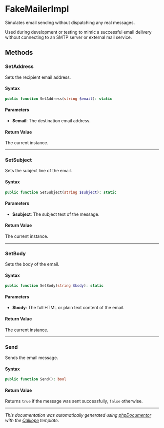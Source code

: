 # FakeMailerImpl

Simulates email sending without dispatching any real messages.

Used during development or testing to mimic a successful email delivery
without connecting to an SMTP server or external mail service.

## Methods

### SetAddress

Sets the recipient email address.

#### Syntax

```php
public function SetAddress(string $email): static
```

#### Parameters

- **$email**: The destination email address.

#### Return Value

The current instance.

---

### SetSubject

Sets the subject line of the email.

#### Syntax

```php
public function SetSubject(string $subject): static
```

#### Parameters

- **$subject**: The subject text of the message.

#### Return Value

The current instance.

---

### SetBody

Sets the body of the email.

#### Syntax

```php
public function SetBody(string $body): static
```

#### Parameters

- **$body**: The full HTML or plain text content of the email.

#### Return Value

The current instance.

---

### Send

Sends the email message.

#### Syntax

```php
public function Send(): bool
```

#### Return Value

Returns `true` if the message was sent successfully, `false` otherwise.

---

*This documentation was automatically generated using [phpDocumentor](http://www.phpdoc.org/) with the [Calliope](https://github.com/DaphneWebFramework/Calliope) template.*
